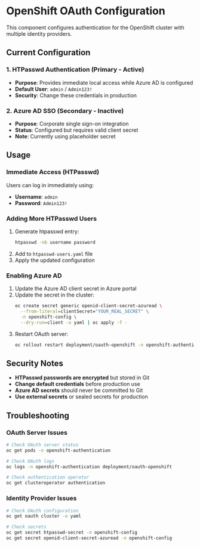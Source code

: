 # OpenShift OAuth Configuration

This component configures authentication for the OpenShift cluster with multiple identity providers.

## Current Configuration

### 1. HTPasswd Authentication (Primary - Active)
- **Purpose**: Provides immediate local access while Azure AD is configured
- **Default User**: `admin` / `Admin123!`
- **Security**: Change these credentials in production

### 2. Azure AD SSO (Secondary - Inactive)
- **Purpose**: Corporate single sign-on integration
- **Status**: Configured but requires valid client secret
- **Note**: Currently using placeholder secret

## Usage

### Immediate Access (HTPasswd)
Users can log in immediately using:
- **Username**: `admin`
- **Password**: `Admin123!`

### Adding More HTPasswd Users
1. Generate htpasswd entry:
   ```bash
   htpasswd -nb username password
   ```
2. Add to `htpasswd-users.yaml` file
3. Apply the updated configuration

### Enabling Azure AD
1. Update the Azure AD client secret in Azure portal
2. Update the secret in the cluster:
   ```bash
   oc create secret generic openid-client-secret-azuread \
     --from-literal=clientSecret="YOUR_REAL_SECRET" \
     -n openshift-config \
     --dry-run=client -o yaml | oc apply -f -
   ```
3. Restart OAuth server:
   ```bash
   oc rollout restart deployment/oauth-openshift -n openshift-authentication
   ```

## Security Notes

- **HTPasswd passwords are encrypted** but stored in Git
- **Change default credentials** before production use
- **Azure AD secrets** should never be committed to Git
- **Use external secrets** or sealed secrets for production

## Troubleshooting

### OAuth Server Issues
```bash
# Check OAuth server status
oc get pods -n openshift-authentication

# Check OAuth logs
oc logs -n openshift-authentication deployment/oauth-openshift

# Check authentication operator
oc get clusteroperator authentication
```

### Identity Provider Issues
```bash
# Check OAuth configuration
oc get oauth cluster -o yaml

# Check secrets
oc get secret htpasswd-secret -n openshift-config
oc get secret openid-client-secret-azuread -n openshift-config
```
